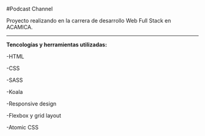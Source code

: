 #Podcast Channel


Proyecto realizando en la carrera de desarrollo Web Full Stack en ACAMICA.
___________


**Tencologías y herramientas utilizadas:**

-HTML

-CSS

-SASS

-Koala

-Responsive design

-Flexbox y grid layout

-Atomic CSS
